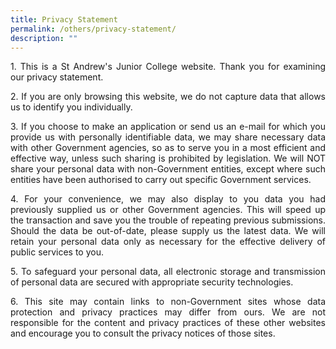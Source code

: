 ```yaml
---
title: Privacy Statement
permalink: /others/privacy-statement/
description: ""
---
```



<p align="justify">1. This is a St Andrew's Junior College website. Thank you for examining our privacy statement.</p>
<p align="justify">2. If you are only browsing this website, we do not capture data that allows us to identify you individually.</p>
<p align="justify">3. If you choose to make an application or send us an e-mail for which you provide us with personally identifiable data, we may share necessary data with other Government agencies, so as to serve you in a most efficient and effective way, unless such sharing is prohibited by legislation. We will NOT share your personal data with non-Government entities, except where such entities have been authorised to carry out specific Government services.</p>
<p align="justify">4. For your convenience, we may also display to you data you had previously supplied us or other Government agencies. This will speed up the transaction and save you the trouble of repeating previous submissions. Should the data be out-of-date, please supply us the latest data. We will retain your personal data only as necessary for the effective delivery of public services to you.</p>
<p align="justify">5. To safeguard your personal data, all electronic storage and transmission of personal data are secured with appropriate security technologies.</p>
<p align="justify">6. This site may contain links to non-Government sites whose data protection and privacy practices may differ from ours. We are not responsible for the content and privacy practices of these other websites and encourage you to consult the privacy notices of those sites.</p>